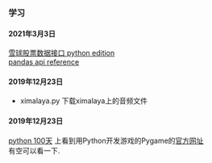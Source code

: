 ### 学习

#### 2021年3月3日
[雪球股票数据接口 python edition](https://github.com/uname-yang/pysnowball)  
[pandas api reference](https://pandas.pydata.org/pandas-docs/stable/reference/index.html)  


#### 2019年12月23日
- ximalaya.py 下载ximalaya上的音频文件

#### 2019年12月23日

[python 100天](https://github.com/jackfrued/Python-100-Days) 上看到用Python开发游戏的Pygame的[官方网址](https://www.pygame.org/news)  
有空可以看一下.

